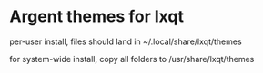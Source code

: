 # Argent themes for lxqt

per-user install, files should land in ~/.local/share/lxqt/themes

for system-wide install, copy all folders to /usr/share/lxqt/themes